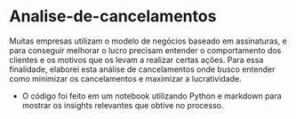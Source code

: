 # Analise-de-cancelamentos
Muitas empresas utilizam o modelo de negócios baseado em assinaturas, e para conseguir melhorar o lucro precisam entender o comportamento dos clientes e os motivos que os levam a realizar certas ações. Para essa finalidade, elaborei esta análise de cancelamentos onde busco entender como minimizar os cancelamentos e maximizar a lucratividade. 
- O código foi feito em um notebook utilizando Python e markdown para mostrar os insights relevantes que obtive no processo.
